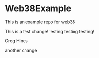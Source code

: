 # Web38Example
This is an example repo for web38


This is a test change! testing testing testing! 


Greg Hines

another change
